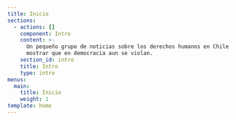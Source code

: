 ```yaml
---
title: Inicio
sections:
  - actions: []
    component: Intro
    content: >-
      Un pequeño grupo de noticias sobre los derechos humanos en Chile para
      mostrar que en democracia aun se violan.
    section_id: intro
    title: Intro
    type: intro
menus:
  main:
    title: Inicio
    weight: 1
template: home
---
```


